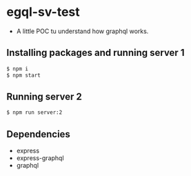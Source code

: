 # egql-sv-test

- A little POC tu understand how graphql works.

## Installing packages and running server 1

```bash
$ npm i
$ npm start
```

## Running server 2

```bash
$ npm run server:2
```

## Dependencies

- express
- express-graphql
- graphql